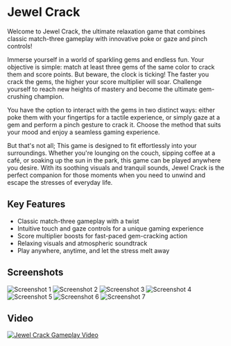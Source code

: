 # Jewel Crack

Welcome to Jewel Crack, the ultimate relaxation game that combines classic match-three gameplay with innovative poke or gaze and pinch controls!

Immerse yourself in a world of sparkling gems and endless fun. Your objective is simple: match at least three gems of the same color to crack them and score points. But beware, the clock is ticking! The faster you crack the gems, the higher your score multiplier will soar. Challenge yourself to reach new heights of mastery and become the ultimate gem-crushing champion.

You have the option to interact with the gems in two distinct ways: either poke them with your fingertips for a tactile experience, or simply gaze at a gem and perform a pinch gesture to crack it. Choose the method that suits your mood and enjoy a seamless gaming experience.

But that's not all; This game is designed to fit effortlessly into your surroundings. Whether you're lounging on the couch, sipping coffee at a café, or soaking up the sun in the park, this game can be played anywhere you desire. With its soothing visuals and tranquil sounds, Jewel Crack is the perfect companion for those moments when you need to unwind and escape the stresses of everyday life.

## Key Features

- Classic match-three gameplay with a twist
- Intuitive touch and gaze controls for a unique gaming experience
- Score multiplier boosts for fast-paced gem-cracking action
- Relaxing visuals and atmospheric soundtrack
- Play anywhere, anytime, and let the stress melt away

## Screenshots

![Screenshot 1](screenshots/screenshot1.png)
![Screenshot 2](screenshots/screenshot2.png)
![Screenshot 3](screenshots/screenshot3.png)
![Screenshot 4](screenshots/screenshot4.png)
![Screenshot 5](screenshots/screenshot5.png)
![Screenshot 6](screenshots/screenshot6.png)
![Screenshot 7](screenshots/screenshot7.png)

## Video

[![Jewel Crack Gameplay Video](https://img.youtube.com/vi/Nk-diZHw3Aw/0.jpg)](https://www.youtube.com/watch?v=Nk-diZHw3Aw)
